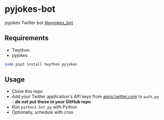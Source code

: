 # pyjokes-bot

pyjokes Twitter bot [@pyjokes_bot](https://twitter.com/pyjokes_bot)

## Requirements

- Twython
- pyjokes

```bash
sudo pip3 install twython pyjokes
```

## Usage

- Clone this repo
- Add your Twitter application's API keys from [apps.twitter.com](http://apps.twitter.com/) to `auth.py` - **do not put these in your GitHub repo**
- Run `python3 bot.py` with Python
- Optionally, schedule with cron
